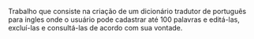 Trabalho que consiste na criação de um dicionário tradutor de português para ingles onde o usuário pode cadastrar até 100 palavras e editá-las, excluí-las e consultá-las de acordo com sua vontade.

